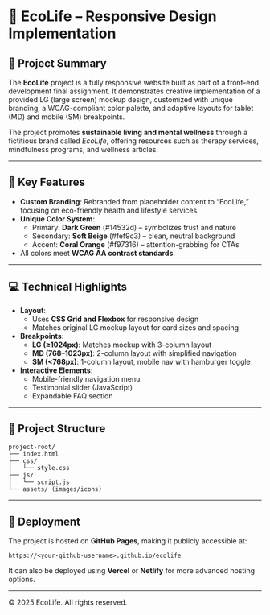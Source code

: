 # 🌱 EcoLife – Responsive Design Implementation

## 📘 Project Summary

The **EcoLife** project is a fully responsive website built as part of a front-end development final assignment. It demonstrates creative implementation of a provided LG (large screen) mockup design, customized with unique branding, a WCAG-compliant color palette, and adaptive layouts for tablet (MD) and mobile (SM) breakpoints.

The project promotes **sustainable living and mental wellness** through a fictitious brand called *EcoLife*, offering resources such as therapy services, mindfulness programs, and wellness articles.

---

## 🎨 Key Features

- **Custom Branding**: Rebranded from placeholder content to “EcoLife,” focusing on eco-friendly health and lifestyle services.
- **Unique Color System**:
  - Primary: **Dark Green** (#14532d) – symbolizes trust and nature
  - Secondary: **Soft Beige** (#fef9c3) – clean, neutral background
  - Accent: **Coral Orange** (#f97316) – attention-grabbing for CTAs
- All colors meet **WCAG AA contrast standards**.

---

## 💻 Technical Highlights

- **Layout**:
  - Uses **CSS Grid and Flexbox** for responsive design
  - Matches original LG mockup layout for card sizes and spacing
- **Breakpoints**:
  - **LG (≥1024px)**: Matches mockup with 3-column layout
  - **MD (768–1023px)**: 2-column layout with simplified navigation
  - **SM (<768px)**: 1-column layout, mobile nav with hamburger toggle
- **Interactive Elements**:
  - Mobile-friendly navigation menu
  - Testimonial slider (JavaScript)
  - Expandable FAQ section

---

## 🧱 Project Structure

```
project-root/
├── index.html
├── css/
│   └── style.css  
├── js/
│   └── script.js  
└── assets/ (images/icons)  
```

---

## 🚀 Deployment

The project is hosted on **GitHub Pages**, making it publicly accessible at:

```
https://<your-github-username>.github.io/ecolife
```

It can also be deployed using **Vercel** or **Netlify** for more advanced hosting options.

---

© 2025 EcoLife. All rights reserved.